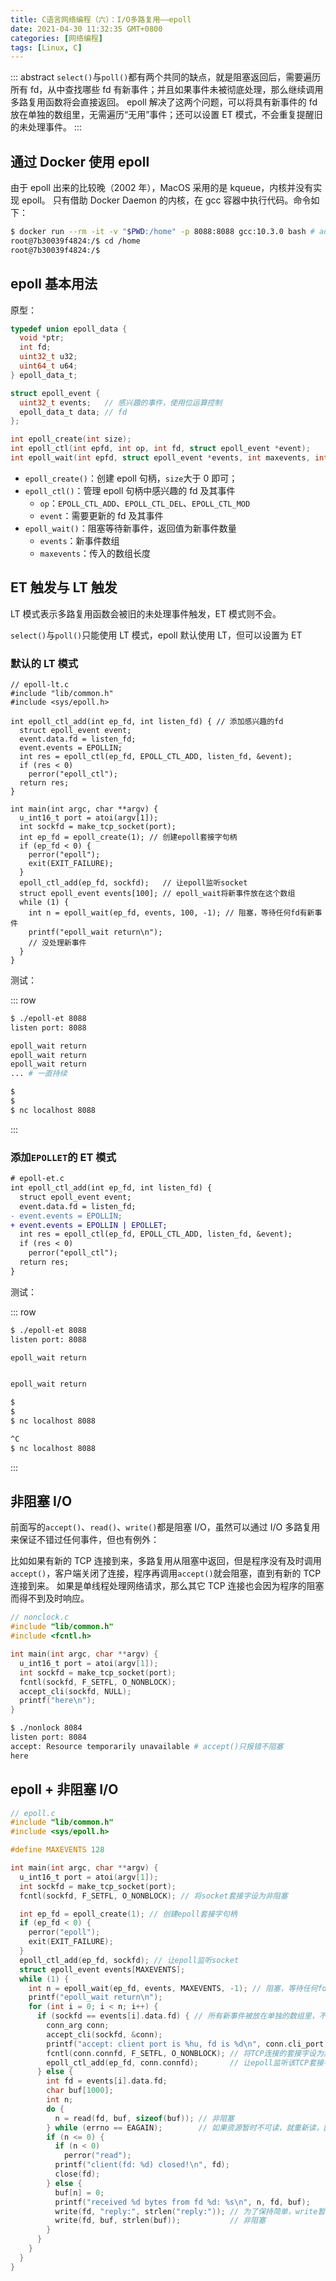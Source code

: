 ```yaml
---
title: C语言网络编程（六）：I/O多路复用——epoll
date: 2021-04-30 11:32:35 GMT+0800
categories: [网络编程]
tags: [Linux, C]
---
```


::: abstract
`select()`与`poll()`都有两个共同的缺点，就是阻塞返回后，需要遍历所有 fd，从中查找哪些 fd 有新事件；并且如果事件未被彻底处理，那么继续调用多路复用函数将会直接返回。
epoll 解决了这两个问题，可以将具有新事件的 fd 放在单独的数组里，无需遍历“无用”事件；还可以设置 ET 模式，不会重复提醒旧的未处理事件。
:::

<!-- more -->

## 通过 Docker 使用 epoll

由于 epoll 出来的比较晚（2002 年），MacOS 采用的是 kqueue，内核并没有实现 epoll。
只有借助 Docker Daemon 的内核，在 gcc 容器中执行代码。命令如下：

```zsh
$ docker run --rm -it -v "$PWD:/home" -p 8088:8088 gcc:10.3.0 bash # ads
root@7b30039f4824:/$ cd /home
root@7b30039f4824:/$
```

## epoll 基本用法

原型：

```c
typedef union epoll_data {
  void *ptr;
  int fd;
  uint32_t u32;
  uint64_t u64;
} epoll_data_t;

struct epoll_event {
  uint32_t events;   // 感兴趣的事件，使用位运算控制
  epoll_data_t data; // fd
};

int epoll_create(int size);
int epoll_ctl(int epfd, int op, int fd, struct epoll_event *event);
int epoll_wait(int epfd, struct epoll_event *events, int maxevents, int timeout);
```

- `epoll_create()`：创建 epoll 句柄，`size`大于 0 即可；
- `epoll_ctl()`：管理 epoll 句柄中感兴趣的 fd 及其事件
  - `op`：`EPOLL_CTL_ADD`、`EPOLL_CTL_DEL`、`EPOLL_CTL_MOD`
  - `event`：需要更新的 fd 及其事件
- `epoll_wait()`：阻塞等待新事件，返回值为新事件数量
  - `events`：新事件数组
  - `maxevents`：传入的数组长度

## ET 触发与 LT 触发

LT 模式表示多路复用函数会被旧的未处理事件触发，ET 模式则不会。

`select()`与`poll()`只能使用 LT 模式，epoll 默认使用 LT，但可以设置为 ET

### 默认的 LT 模式

```c{8}
// epoll-lt.c
#include "lib/common.h"
#include <sys/epoll.h>

int epoll_ctl_add(int ep_fd, int listen_fd) { // 添加感兴趣的fd
  struct epoll_event event;
  event.data.fd = listen_fd;
  event.events = EPOLLIN;
  int res = epoll_ctl(ep_fd, EPOLL_CTL_ADD, listen_fd, &event);
  if (res < 0)
    perror("epoll_ctl");
  return res;
}

int main(int argc, char **argv) {
  u_int16_t port = atoi(argv[1]);
  int sockfd = make_tcp_socket(port);
  int ep_fd = epoll_create(1); // 创建epoll套接字句柄
  if (ep_fd < 0) {
    perror("epoll");
    exit(EXIT_FAILURE);
  }
  epoll_ctl_add(ep_fd, sockfd);   // 让epoll监听socket
  struct epoll_event events[100]; // epoll_wait将新事件放在这个数组
  while (1) {
    int n = epoll_wait(ep_fd, events, 100, -1); // 阻塞，等待任何fd有新事件
    printf("epoll_wait return\n");
    // 没处理新事件
  }
}
```

测试：

::: row

```zsh
$ ./epoll-et 8088
listen port: 8088

epoll_wait return
epoll_wait return
epoll_wait return
... # 一直持续
```

```zsh
$
$
$ nc localhost 8088
```

:::

### 添加`EPOLLET`的 ET 模式

```diff
# epoll-et.c
int epoll_ctl_add(int ep_fd, int listen_fd) {
  struct epoll_event event;
  event.data.fd = listen_fd;
- event.events = EPOLLIN;
+ event.events = EPOLLIN | EPOLLET;
  int res = epoll_ctl(ep_fd, EPOLL_CTL_ADD, listen_fd, &event);
  if (res < 0)
    perror("epoll_ctl");
  return res;
}
```

测试：

::: row

```zsh
$ ./epoll-et 8088
listen port: 8088

epoll_wait return


epoll_wait return
```

```zsh
$
$
$ nc localhost 8088

^C
$ nc localhost 8088
```

:::

## 非阻塞 I/O

前面写的`accept()`、`read()`、`write()`都是阻塞 I/O，虽然可以通过 I/O 多路复用来保证不错过任何事件，但也有例外：

比如如果有新的 TCP 连接到来，多路复用从阻塞中返回，但是程序没有及时调用`accept()`，客户端关闭了连接，程序再调用`accept()`就会阻塞，直到有新的 TCP 连接到来。
如果是单线程处理网络请求，那么其它 TCP 连接也会因为程序的阻塞而得不到及时响应。

```c
// nonclock.c
#include "lib/common.h"
#include <fcntl.h>

int main(int argc, char **argv) {
  u_int16_t port = atoi(argv[1]);
  int sockfd = make_tcp_socket(port);
  fcntl(sockfd, F_SETFL, O_NONBLOCK);
  accept_cli(sockfd, NULL);
  printf("here\n");
}
```

```zsh
$ ./nonlock 8084
listen port: 8084
accept: Resource temporarily unavailable # accept()只报错不阻塞
here
```

## epoll + 非阻塞 I/O

```c
// epoll.c
#include "lib/common.h"
#include <sys/epoll.h>

#define MAXEVENTS 128

int main(int argc, char **argv) {
  u_int16_t port = atoi(argv[1]);
  int sockfd = make_tcp_socket(port);
  fcntl(sockfd, F_SETFL, O_NONBLOCK); // 将socket套接字设为非阻塞

  int ep_fd = epoll_create(1); // 创建epoll套接字句柄
  if (ep_fd < 0) {
    perror("epoll");
    exit(EXIT_FAILURE);
  }
  epoll_ctl_add(ep_fd, sockfd); // 让epoll监听socket
  struct epoll_event events[MAXEVENTS];
  while (1) {
    int n = epoll_wait(ep_fd, events, MAXEVENTS, -1); // 阻塞，等待任何fd有新事件
    printf("epoll_wait return\n");
    for (int i = 0; i < n; i++) {
      if (sockfd == events[i].data.fd) { // 所有新事件被放在单独的数组里，不需要遍历无用的事件
        conn_arg conn;
        accept_cli(sockfd, &conn);
        printf("accept: client port is %hu, fd is %d\n", conn.cli_port, conn.connfd);
        fcntl(conn.connfd, F_SETFL, O_NONBLOCK); // 将TCP连接的套接字设为非阻塞
        epoll_ctl_add(ep_fd, conn.connfd);       // 让epoll监听该TCP套接字
      } else {
        int fd = events[i].data.fd;
        char buf[1000];
        int n;
        do {
          n = read(fd, buf, sizeof(buf)); // 非阻塞
        } while (errno == EAGAIN);        // 如果资源暂时不可读，就重新读，因为这是边缘触发，放过了的话epoll也不会再让读
        if (n <= 0) {
          if (n < 0)
            perror("read");
          printf("client(fd: %d) closed!\n", fd);
          close(fd);
        } else {
          buf[n] = 0;
          printf("received %d bytes from fd %d: %s\n", n, fd, buf);
          write(fd, "reply:", strlen("reply:")); // 为了保持简单，write暂时没考虑是否可发送
          write(fd, buf, strlen(buf));           // 非阻塞
        }
      }
    }
  }
}
```

